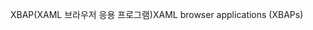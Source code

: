 <span data-ttu-id="a77d9-101">XBAP(XAML 브라우저 응용 프로그램)</span><span class="sxs-lookup"><span data-stu-id="a77d9-101">XAML browser applications (XBAPs)</span></span>